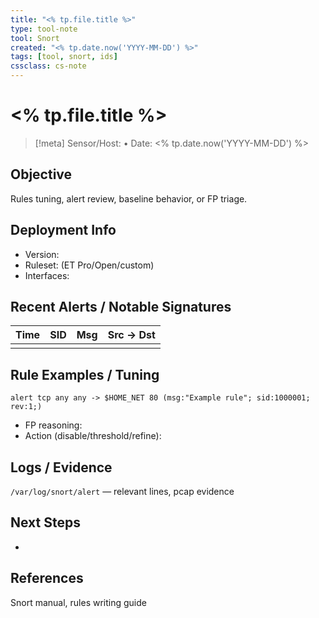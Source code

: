 ```yaml
---
title: "<% tp.file.title %>"
type: tool-note
tool: Snort
created: "<% tp.date.now('YYYY-MM-DD') %>"
tags: [tool, snort, ids]
cssclass: cs-note
---
```


# <% tp.file.title %>

> [!meta]
> Sensor/Host:  • Date: <% tp.date.now('YYYY-MM-DD') %>

## Objective
Rules tuning, alert review, baseline behavior, or FP triage.

## Deployment Info
- Version:  
- Ruleset: (ET Pro/Open/custom)  
- Interfaces:  

## Recent Alerts / Notable Signatures
| Time | SID | Msg | Src -> Dst |
|------|-----|-----|------------|
|  |  |  |  |

## Rule Examples / Tuning
```text
alert tcp any any -> $HOME_NET 80 (msg:"Example rule"; sid:1000001; rev:1;)
```

- FP reasoning:  
- Action (disable/threshold/refine):  

## Logs / Evidence
`/var/log/snort/alert` — relevant lines, pcap evidence

## Next Steps
- 

## References
Snort manual, rules writing guide

